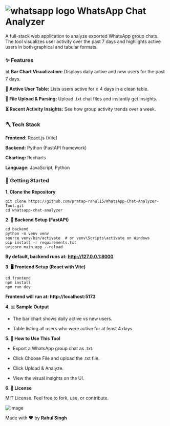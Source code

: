 # **![whatsapp logo](https://github.com/user-attachments/assets/3976de10-3462-443c-94ab-cda3800c261a) WhatsApp Chat Analyzer** 

A full-stack web application to analyze exported WhatsApp group chats. The tool visualizes user activity over the past 7 days and highlights active users in both graphical and tabular formats.

### ✨ Features

**📊 Bar Chart Visualization:** Displays daily active and new users for the past 7 days.

**󰌐 Active User Table:** Lists users active for ≥ 4 days in a clean table.

**📁 File Upload & Parsing:** Upload .txt chat files and instantly get insights.

**⏳ Recent Activity Insights:** See how group activity trends over a week.

### 🪓 Tech Stack

**Frontend:**  React.js (Vite)

**Backend:** Python (FastAPI framework)

**Charting:** Recharts

**Language:** JavaScript, Python

### 🚀 Getting Started

**1. Clone the Repository**

```
git clone https://github.com/pratap-rahul15/WhatsApp-Chat-Analyzer-Tool.git
cd whatsapp-chat-analyzer
```

**2. 🔧 Backend Setup (FastAPI)**

```
cd backend
python -m venv venv
source venv/bin/activate  # or venv\Scripts\activate on Windows
pip install -r requirements.txt
uvicorn main:app --reload

```
**By default, backend runs at: http://127.0.0.1:8000**

**3. 🖥️ Frontend Setup (React with Vite)**

```
cd frontend
npm install
npm run dev
```
**Frontend will run at: http://localhost:5173**

**4. 📊 Sample Output**

- The bar chart shows daily active vs new users.

- Table listing all users who were active for at least 4 days.

**5. 📖 How to Use This Tool**

- Export a WhatsApp group chat as .txt.

- Click Choose File and upload the .txt file.

- Click Upload & Analyze.

- View the visual insights on the UI.

**6. 💼 License**

MIT License. Feel free to fork, use, or contribute.

![image](https://github.com/user-attachments/assets/bae2c6ce-e262-4b9f-a6ee-286d2467d936)

Made with **❤️** by **Rahul Singh**
